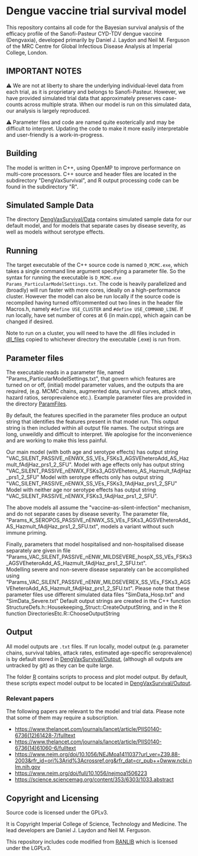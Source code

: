 # Dengue vaccine trial survival model

This repository contains all code for the Bayesian survival analysis of the efficacy profile of 
the Sanofi-Pasteur CYD-TDV dengue vaccine
(Dengvaxia), developed primarily by Daniel J. Laydon and Neil M. Ferguson of the MRC Centre
for Global Infectious Disease Analysis at Imperial College, London.


## IMPORTANT NOTES

:warning: We are not at liberty to share the underlying individual-level data from each trial, as 
it is proprietary and belongs to Sanofi-Pasteur. 
However, we have provided simulated trial data that approximately preserves case-counts
across multiple strata. When our model is run on this simulated
data, our analysis is largely reproduced. 

:warning: Parameter files and code are named quite esoterically and may be difficult to interpret. 
Updating the code to make it more easily interpretable and user-friendly is a work-in-progress.

## Building

The model is written in C++, using OpenMP to improve performance on multi-core processors. 
C++ source and header files are located in the subdirectory "DengVaxSurvival", 
and R output processing code can be found in the subdirectory "R". 


## Simulated Sample Data

The directory [DengVaxSurvival/Data](./DengVaxSurvival/Data) contains simulated sample data 
for our default model, and for models that separate cases by disease severity, as well as models 
without serotype effects. 

## Running

The target executable of the C++ source code is named `D_MCMC.exe`, which takes a single 
command line argument specifying a parameter file. So the syntax for running the executable is 
`D_MCMC.exe Params_ParticularModelSettings.txt`. 
The code is heavily parallelized and (broadly) will run faster with more cores, ideally on a 
high-performance cluster. However the model can also be run locally if the source code is 
recompiled having turned off/commented out two lines in the header file Macros.h, namely 
`#define USE_CLUSTER` and `#define USE_COMMAND_LINE`. 
If run locally, have set number of cores at 6 (in main.cpp), which again can be changed if desired. 

Note to run on a cluster, you will need to have the .dll files included in [dll_files](./dll_files) copied to whichever directory the
executable (.exe) is run from. 

## Parameter files

The executable reads in a parameter file, named "Params_ParticularModelSettings.txt", 
that govern which features are turned on or off,
(initial) model parameter values, and the outputs tha are required,
(e.g. MCMC chains, augmented data, survival curves, attack rates, hazard ratios, seroprevalence etc.).
Example parameter files are provided in the directory [ParamFiles](./ParamFiles).

By default, the features specified in the parameter files 
produce an output string that identifies the features present in that model run. 
This output string is then included within all output file names. 
The output strings are long, unweildly and difficult to interpret. We apologise for the inconvenience
and are working to make this less painful. 

Our main model (with both age and serotype effects) has output string
"VAC_SILENT_PASSIVE_nENWX_SS_VEs_FSKs3_AGSVEheteroAdd_AS_Hazmult_fAdjHaz_prs1_2_SFU". 
Model with age effects only has output string 
"VAC_SILENT_PASSIVE_nENWX_FSKs3_AGSVEhetero_AS_Hazmult_fAdjHaz_prs1_2_SFU"
Model with serotype effects only has output string 
"VAC_SILENT_PASSIVE_nENWX_SS_VEs_FSKs3_fAdjHaz_prs1_2_SFU"
Model with neither age nor serotype effects has output string 
"VAC_SILENT_PASSIVE_nENWX_FSKs3_fAdjHaz_prs1_2_SFU".

The above models all assume the "vaccine-as-silent-infection" mechanism, and do not separate cases by disease severity. 
The parameter file, 
"Params_K_SEROPOS_PASSIVE_nENWX_SS_VEs_FSKs3_AGSVEheteroAdd_AS_Hazmult_fAdjHaz_prs1_2_SFU.txt", 
models a variant without such immune priming. 

Finally, parameters that model hospitalised and non-hospitalised disease separately are given in 
file "Params_VAC_SILENT_PASSIVE_nENW_MILDSEVERE_hospX_SS_VEs_FSKs3_AGSVEheteroAdd_AS_Hazmult_fAdjHaz_prs1_2_SFU.txt".  
Modelling severe and non-severe disease separately can be accomplished using 
"Params_VAC_SILENT_PASSIVE_nENW_MILDSEVEREX_SS_VEs_FSKs3_AGSVEheteroAdd_AS_Hazmult_fAdjHaz_prs1_2_SFU.txt". 
Please note that these parameter files use different simulated data files "SimData_Hosp.txt" and "SimData_Severe.txt"
Default output strings are created in the C++ function 
StructureDefs.h::Housekeeping_Struct::CreateOutputString, and in the R function DirectoriesEtc.R::ChooseOutputString

## Output

All model outputs are `.txt` files. If run locally, model output (e.g. parameter chains, survival tables, attack rates, estimated 
age-specific seroprevalence) is by default stored in 
[DengVaxSurvival/Output](./DengVaxSurvival/Output), (although all outputs are untracked by git) as 
they can be quite large. 

The folder [R](./R) contains scripts to process and plot model output. By default, these scripts
expect model output to be located in [DengVaxSurvival/Output](./DengVaxSurvival/Output).


### Relevant papers

The following papers are relevant to the model and trial data. Please note that some of them
may require a subscription.

- <https://www.thelancet.com/journals/lancet/article/PIIS0140-6736(12)61428-7/fulltext>
- <https://www.thelancet.com/journals/lancet/article/PIIS0140-6736(14)61060-6/fulltext>
- <https://www.nejm.org/doi/10.1056/NEJMoa1411037?url_ver=Z39.88-2003&rfr_id=ori%3Arid%3Acrossref.org&rfr_dat=cr_pub++0www.ncbi.nlm.nih.gov>
- <https://www.nejm.org/doi/full/10.1056/nejmoa1506223>
- <https://science.sciencemag.org/content/353/6303/1033.abstract>

## Copyright and Licensing

Source code is licensed under the GPLv3.

It is Copyright Imperial College of Science, Technology and Medicine. The
lead developers are Daniel J. Laydon and Neil M. Ferguson. 

This repository includes code modified from
[RANLIB](https://people.sc.fsu.edu/~jburkardt/c_src/ranlib/ranlib.html) which
is licensed under the LGPLv3.

